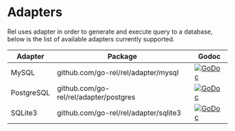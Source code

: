 # Adapters

Rel uses adapter in order to generate and execute query to a database, below is the list of available adapters currently supported.

| Adapter    | Package                                | Godoc                                                                                                                                     |
| ---------- | -------------------------------------- | ----------------------------------------------------------------------------------------------------------------------------------------- |
| MySQL      | github.com/go-rel/rel/adapter/mysql    | [![GoDoc](https://godoc.org/github.com/go-rel/rel/adapter/mysql?status.svg)](https://godoc.org/github.com/go-rel/rel/adapter/mysql)       |
| PostgreSQL | github.com/go-rel/rel/adapter/postgres | [![GoDoc](https://godoc.org/github.com/go-rel/rel/adapter/postgres?status.svg)](https://godoc.org/github.com/go-rel/rel/adapter/postgres) |
| SQLite3    | github.com/go-rel/rel/adapter/sqlite3  | [![GoDoc](https://godoc.org/github.com/go-rel/rel/adapter/sqlite3?status.svg)](https://godoc.org/github.com/go-rel/rel/adapter/sqlite3)   |
